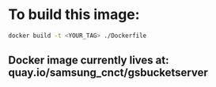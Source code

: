 # To build this image:

```bash
docker build -t <YOUR_TAG> ./Dockerfile
```

## Docker image currently lives at: quay.io/samsung_cnct/gsbucketserver